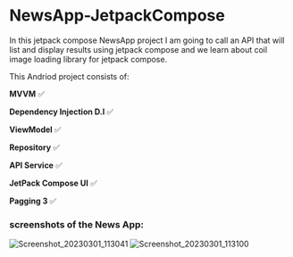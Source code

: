 # NewsApp-JetpackCompose

In this jetpack compose NewsApp project I am going to call an API that will list and display results using jetpack compose and we learn about coil image loading library for jetpack compose.

This Andriod project consists of:

**MVVM** ✅

**Dependency Injection D.I** ✅

**ViewModel** ✅

**Repository** ✅

**API Service** ✅

**JetPack Compose UI** ✅

**Pagging 3** ✅

### screenshots of the News App:
![Screenshot_20230301_113041](https://user-images.githubusercontent.com/73651340/222553465-974eeecf-db49-4669-b47e-b5592c9137a2.png)
![Screenshot_20230301_113100](https://user-images.githubusercontent.com/73651340/222553485-8eed1103-a877-432b-8d0f-d6fbc577ab80.png)

